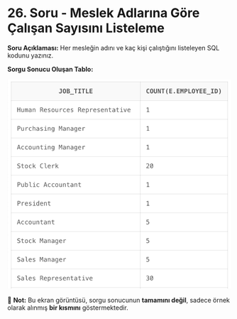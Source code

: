 # 26. Soru - Meslek Adlarına Göre Çalışan Sayısını Listeleme

**Soru Açıklaması:**
Her mesleğin adını ve kaç kişi çalıştığını listeleyen SQL kodunu yazınız.

**Sorgu Sonucu Oluşan Tablo:**

![alt text](/Ekran-Çıktıları/Ekran-Resmi_26.png)

📌 **Not:** Bu ekran görüntüsü, sorgu sonucunun **tamamını değil**, sadece örnek olarak alınmış **bir kısmını** göstermektedir.